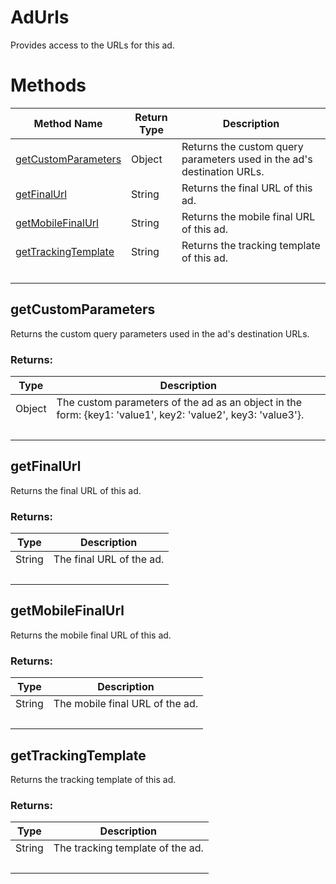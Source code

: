 # AdUrls
Provides access to the URLs for this ad.

# Methods
|Method Name|Return Type|Description|
|-|-|-
[getCustomParameters](#getcustomparameters)|Object|Returns the custom query parameters used in the ad's destination URLs.
[getFinalUrl](#getfinalurl)|String|Returns the final URL of this ad.<br />
[getMobileFinalUrl](#getmobilefinalurl)|String|Returns the mobile final URL of this ad.<br />
[getTrackingTemplate](#gettrackingtemplate)|String|Returns the tracking template of this ad.<br />
&nbsp;|&nbsp;|&nbsp;

## <a name="getcustomparameters"></a>getCustomParameters
Returns the custom query parameters used in the ad's destination URLs.



### Returns:
|Type|Description|
|-|-
Object|The custom parameters of the ad as an object in the form: {key1: 'value1', key2: 'value2', key3: 'value3'}.
&nbsp;|&nbsp;
## <a name="getfinalurl"></a>getFinalUrl
Returns the final URL of this ad.

### Returns:
|Type|Description|
|-|-
String|The final URL of the ad.
&nbsp;|&nbsp;
## <a name="getmobilefinalurl"></a>getMobileFinalUrl
Returns the mobile final URL of this ad.

### Returns:
|Type|Description|
|-|-
String|The mobile final URL of the ad.
&nbsp;|&nbsp;
## <a name="gettrackingtemplate"></a>getTrackingTemplate
Returns the tracking template of this ad.

### Returns:
|Type|Description|
|-|-
String|The tracking template of the ad.
&nbsp;|&nbsp;
